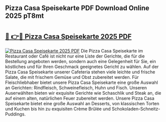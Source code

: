 ## Pizza Casa Speisekarte PDF Download Online 2025 pT8mt

# <h2><a href="http://gcbhdgy.nevu.top/?p=Pizza+Casa+Speisekarte">🔗 👉🔴 Pizza Casa Speisekarte 2025 PDF</a></h2>

[![Pizza Casa Speisekarte 2025 PDF](https://i.imgur.com/dBaPXMq.png)](http://gcbhdgy.nevu.top/?p=Pizza+Casa+Speisekarte)
Die Pizza Casa Speisekarte im Restaurant oder Café ist nicht nur eine Liste der Gerichte, die für die Bestellung angeboten werden, sondern auch eine Gelegenheit für Sie, ein köstliches und für Ihren Geschmack geeignetes Gericht zu wählen. Auf der Pizza Casa Speisekarte unserer Cafeteria stehen viele leichte und frische Salate, die mit frischem Gemüse und Obst zubereitet werden. Für Fleischliebhaber bietet unsere Pizza Casa Speisekarte eine große Auswahl an Gerichten: Rindfleisch, Schweinefleisch, Huhn und Fisch. Unseren Auserwählten bieten wir exquisite Gerichte wie Schaschlik und Steak an, die auf einem alten, natürlichen Feuer zubereitet werden. Unsere Pizza Casa Speisekarte bietet eine große Auswahl an Desserts, von klassischen Torten und Kuchen bis hin zu exquisiten Crème Brûlée und Schokoladen-Schneitz-Puddings.
